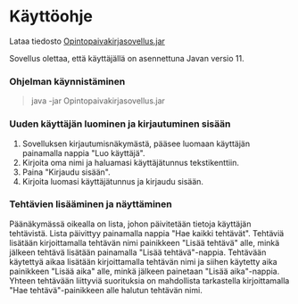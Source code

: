 # Käyttöohje

Lataa tiedosto [Opintopaivakirjasovellus.jar](https://github.com/matiasnisula/ot-harjoitustyo/releases/tag/Viikko6)

Sovellus olettaa, että käyttäjällä on asennettuna Javan versio 11.

### Ohjelman käynnistäminen

> java -jar Opintopaivakirjasovellus.jar


### Uuden käyttäjän luominen ja kirjautuminen sisään

1. Sovelluksen kirjautumisnäkymästä, pääsee luomaan käyttäjän painamalla nappia "Luo käyttäjä".
2. Kirjoita oma nimi ja haluamasi käyttäjätunnus tekstikenttiin.
3. Paina "Kirjaudu sisään".
4. Kirjoita luomasi käyttäjätunnus ja kirjaudu sisään.


### Tehtävien lisääminen ja näyttäminen

Päänäkymässä oikealla on lista, johon päivitetään tietoja käyttäjän tehtävistä. Lista päivittyy painamalla nappia "Hae kaikki tehtävät".
Tehtäviä lisätään kirjoittamalla tehtävän nimi painikkeen "Lisää tehtävä" alle, minkä jälkeen tehtävä lisätään painamalla "Lisää tehtävä"-nappia.
Tehtävään käytettyä aikaa lisätään kirjoittamalla tehtävän nimi ja siihen käytetty aika painikkeen "Lisää aika" alle, minkä jälkeen painetaan
"Lisää aika"-nappia. Yhteen tehtävään liittyviä suorituksia on mahdollista tarkastella kirjoittamalla "Hae tehtävä"-painikkeen alle halutun tehtävän nimi.



